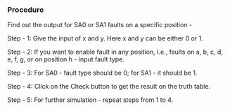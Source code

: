 ### Procedure
Find out the output for SA0 or SA1 faults on a specific position -

Step - 1: Give the input of x and y. Here x and y can be either 0 or 1.

Step - 2: If you want to enable fault in any position, I.e., faults on a, b, c, d, e, f, g, or on position h - input fault type.

Step - 3: For SA0 - fault type should be 0; for SA1 - it should be 1.

Step - 4: Click on the Check button to get the result on the truth table.

Step - 5: For further simulation - repeat steps from 1 to 4.

